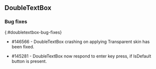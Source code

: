 ##  DoubleTextBox

### Bug fixes
{:#doubletextbox-bug-fixes}

* \#146566 - DoubleTextBox crashing on applying Transparent skin has been fixed.

* \#145281 - DoubleTextBox now respond to enter key press, if IsDefault button is present.
